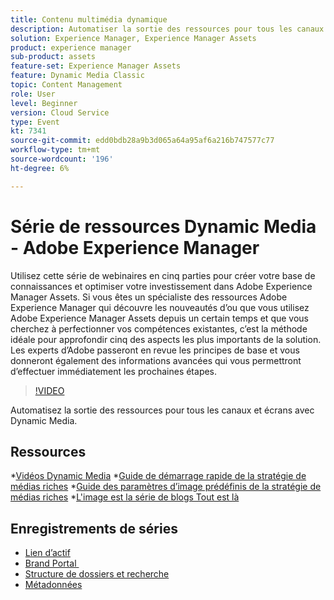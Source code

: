 ```yaml
---
title: Contenu multimédia dynamique
description: Automatiser la sortie des ressources pour tous les canaux et écrans
solution: Experience Manager, Experience Manager Assets
product: experience manager
sub-product: assets
feature-set: Experience Manager Assets
feature: Dynamic Media Classic
topic: Content Management
role: User
level: Beginner
version: Cloud Service
type: Event
kt: 7341
source-git-commit: edd0bdb28a9b3d065a64a95af6a216b747577c77
workflow-type: tm+mt
source-wordcount: '196'
ht-degree: 6%

---
```


# Série de ressources Dynamic Media - Adobe Experience Manager

Utilisez cette série de webinaires en cinq parties pour créer votre base de connaissances et optimiser votre investissement dans Adobe Experience Manager Assets. Si vous êtes un spécialiste des ressources Adobe Experience Manager qui découvre les nouveautés d’ou que vous utilisez Adobe Experience Manager Assets depuis un certain temps et que vous cherchez à perfectionner vos compétences existantes, c’est la méthode idéale pour approfondir cinq des aspects les plus importants de la solution. Les experts d’Adobe passeront en revue les principes de base et vous donneront également des informations avancées qui vous permettront d’effectuer immédiatement les prochaines étapes.

>[!VIDEO](https://video.tv.adobe.com/v/332132/?quality=12&learn=on&hidetitle=true)

Automatisez la sortie des ressources pour tous les canaux et écrans avec Dynamic Media.

## Ressources

*[Vidéos Dynamic Media](https://experienceleague.adobe.com/docs/experience-manager-learn/assets/dynamic-media/dynamic-media-overview-feature-video-use.html#dynamic-media)
*[Guide de démarrage rapide de la stratégie de médias riches](https://www.adobe.com/content/dam/www/us/en/experience-manager/pdfs/dynamic-media-kickstart-guide-2019.pdf)
*[Guide des paramètres d’image prédéfinis de la stratégie de médias riches](https://www.adobe.com/content/dam/www/us/en/experience-manager/pdfs/dynamic-media-image-preset-guide.pdf)
*[L&#39;image est la série de blogs Tout est là](https://blog.adobe.com/en/2019/04/11/image-is-everything-part-1-has-your-rich-media-strategy-expired.html#gs.iou0ek)

## Enregistrements de séries

* [Lien d’actif](asset-link.md)
* [Brand Portal ](brand-portal.md)
* [Structure de dossiers et recherche](folder-structure-search.md)
* [Métadonnées](metadata.md)
